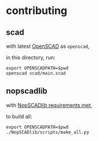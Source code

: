 # contributing

## scad

with latest [OpenSCAD](https://www.openscad.org/downloads.html) as `openscad`,

in this directory, run:

```
export OPENSCADPATH=$pwd
openscad scad/main.scad
```

## nopscadlib

with [NopSCADlib requirements met](https://github.com/nophead/NopSCADlib/blob/master/docs/usage.md#requirements),

to build all:

```
export OPENSCADPATH=$pwd
./NopSCADlib/scripts/make_all.py
```
